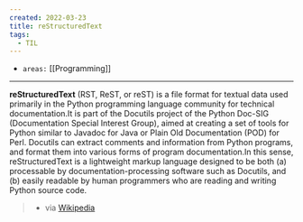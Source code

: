 ```yaml
---
created: 2022-03-23
title: reStructuredText
tags:
  - TIL
---
```


- `areas:` [[Programming]]

---

**reStructuredText** (RST, ReST, or reST) is a file format for textual data used primarily in the Python programming language community for technical documentation.It is part of the Docutils project of the Python Doc-SIG (Documentation Special Interest Group), aimed at creating a set of tools for Python similar to Javadoc for Java or Plain Old Documentation (POD) for Perl. Docutils can extract comments and information from Python programs, and format them into various forms of program documentation.In this sense, reStructuredText is a lightweight markup language designed to be both (a) processable by documentation-processing software such as Docutils, and (b) easily readable by human programmers who are reading and writing Python source code.

> - via [Wikipedia](https://en.wikipedia.org/wiki/ReStructuredText)
